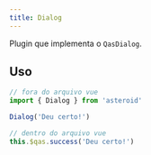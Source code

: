 ```yaml
---
title: Dialog
---
```


Plugin que implementa o `QasDialog`.

<doc-api file="dialog/Dialog" type="plugins" name="Dialog" />

## Uso
```js
// fora do arquivo vue
import { Dialog } from 'asteroid'

Dialog('Deu certo!')

// dentro do arquivo vue
this.$qas.success('Deu certo!')
```

<doc-example file="Dialog/Basic" title="Básico" />
